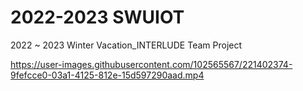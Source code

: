 # 2022-2023 SWUIOT
2022 ~ 2023 Winter Vacation_INTERLUDE Team Project

https://user-images.githubusercontent.com/102565567/221402374-9fefcce0-03a1-4125-812e-15d597290aad.mp4
